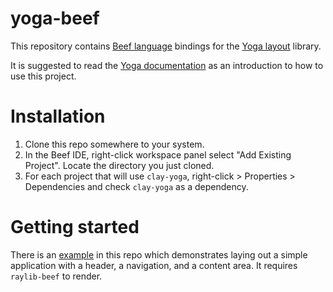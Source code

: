 # yoga-beef

This repository contains [Beef language](https://www.beeflang.org/) bindings for the [Yoga layout](https://github.com/facebook/yoga) library.

It is suggested to read the [Yoga documentation](https://www.yogalayout.dev/docs/about-yoga) as an introduction to how to use this project.

# Installation

1. Clone this repo somewhere to your system.
2. In the Beef IDE, right-click workspace panel select "Add Existing Project". Locate the directory you just cloned.
3. For each project that will use `clay-yoga`, right-click > Properties > Dependencies and check `clay-yoga` as a dependency.

# Getting started

There is an [example](./example) in this repo which demonstrates laying out a simple application with a header, a navigation, and a content area. It requires `raylib-beef` to render.
